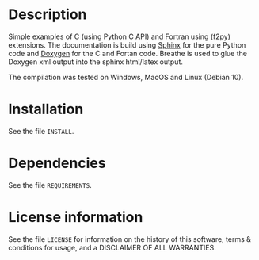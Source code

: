 # Description

Simple examples of C (using Python C API) and Fortran using (f2py) extensions.
The documentation is build using [Sphinx](https://www.sphinx-doc.org/en/master/) for the pure Python code and
[Doxygen](https://www.doxygen.nl/index.html) for the C and Fortan code.
Breathe is used to glue the Doxygen xml output into the sphinx html/latex output.

The compilation was tested on Windows, MacOS and Linux (Debian 10).

# Installation

See the file `INSTALL`.


# Dependencies

See the file `REQUIREMENTS`.


# License information

See the file `LICENSE` for information on the history of this
software, terms & conditions for usage, and a DISCLAIMER OF ALL
WARRANTIES.
